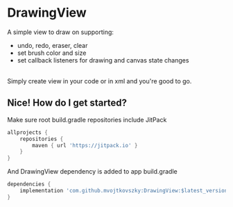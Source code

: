 # DrawingView
A simple view to draw on supporting:
- undo, redo, eraser, clear
- set brush color and size
- set callback listeners for drawing and canvas state changes

<br/>
Simply create view in your code or in xml and you're good to go.
<br/>

## Nice! How do I get started?
Make sure root build.gradle repositories include JitPack
``` gradle
allprojects {
    repositories {
        maven { url 'https://jitpack.io' }
    }
}
```

And DrawingView dependency is added to app build.gradle
``` gradle
dependencies {
    implementation 'com.github.mvojtkovszky:DrawingView:$latest_version'
}
```
